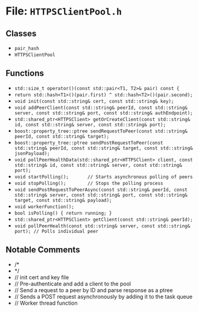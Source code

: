 # File: `HTTPSClientPool.h`

## Classes

- `pair_hash`
- `HTTPSClientPool`

## Functions

- `std::size_t operator()(const std::pair<T1, T2>& pair) const {`
- `return std::hash<T1>()(pair.first) ^ std::hash<T2>()(pair.second);`
- `void init(const std::string& cert, const std::string& key);`
- `void addPeerClient(const std::string& peerId, const std::string& server, const std::string& port, const std::string& authEndpoint);`
- `std::shared_ptr<HTTPSClient> getOrCreateClient(const std::string& id, const std::string& server, const std::string& port);`
- `boost::property_tree::ptree sendRequestToPeer(const std::string& peerId, const std::string& target);`
- `boost::property_tree::ptree sendPostRequestToPeer(const std::string& peerId, const std::string& target, const std::string& jsonPayload);`
- `void pollPeerHealthData(std::shared_ptr<HTTPSClient> client, const std::string& id, const std::string& server, const std::string& port);`
- `void startPolling();       // Starts asynchronous polling of peers`
- `void stopPolling();        // Stops the polling process`
- `void sendPostRequestToPeerAsync(const std::string& peerId, const std::string& server, const std::string& port, const std::string& target, const std::string& payload);`
- `void workerFunction();`
- `bool isPolling() { return running; }`
- `std::shared_ptr<HTTPSClient> getClient(const std::string& peerId);`
- `void pollPeerHealth(const std::string& server, const std::string& port); // Polls individual peer`

## Notable Comments

- /*
- */
- // init cert and key file
- // Pre-authenticate and add a client to the pool
- // Send a request to a peer by ID and parse response as a ptree
- // Sends a POST request asynchronously by adding it to the task queue
- // Worker thread function
